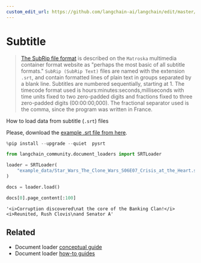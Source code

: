 ```yaml
---
custom_edit_url: https://github.com/langchain-ai/langchain/edit/master/docs/docs/integrations/document_loaders/subtitle.ipynb
---
```

# Subtitle

>[The SubRip file format](https://en.wikipedia.org/wiki/SubRip#SubRip_file_format) is described on the `Matroska` multimedia container format website as "perhaps the most basic of all subtitle formats." `SubRip (SubRip Text)` files are named with the extension `.srt`, and contain formatted lines of plain text in groups separated by a blank line. Subtitles are numbered sequentially, starting at 1. The timecode format used is hours:minutes:seconds,milliseconds with time units fixed to two zero-padded digits and fractions fixed to three zero-padded digits (00:00:00,000). The fractional separator used is the comma, since the program was written in France.

How to load data from subtitle (`.srt`) files

Please, download the [example .srt file from here](https://www.opensubtitles.org/en/subtitles/5575150/star-wars-the-clone-wars-crisis-at-the-heart-en).


```python
%pip install --upgrade --quiet  pysrt
```


```python
from langchain_community.document_loaders import SRTLoader
```


```python
loader = SRTLoader(
    "example_data/Star_Wars_The_Clone_Wars_S06E07_Crisis_at_the_Heart.srt"
)
```


```python
docs = loader.load()
```


```python
docs[0].page_content[:100]
```



```output
'<i>Corruption discovered\nat the core of the Banking Clan!</i> <i>Reunited, Rush Clovis\nand Senator A'
```



## Related

- Document loader [conceptual guide](/docs/concepts/#document-loaders)
- Document loader [how-to guides](/docs/how_to/#document-loaders)
